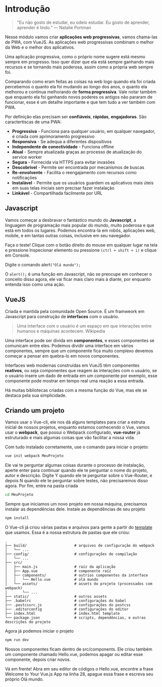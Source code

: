 # Introdução

> "Eu não gosto de estudar, eu odeio estudar. Eu gosto de aprender, aprender é lindo."
> — Natalie Portman

Nesse módulo vamos criar **aplicações web progressivas**, vamos chama-las de PWA, com VueJS. As aplicações web progressivas combinam o melhor da Web e o melhor dos aplicativos.

Uma aplicação progressiva, como o próprio nome sugere está mesmo sempre em progresso. Isso quer dizer que ela está sempre ganhando mais recursos e se tornando mais poderosa, assim como a própria web sempre foi.

Comparando como eram feitas as coisas na web logo quando ela foi criada percebemos o quanto ela foi mudando ao longo dos anos, o quanto ela melhorou e continua melhorando de **forma progressiva**. Vale notar também que enquanto ela foi ganhando novos poderes os antigos não pararam de funcionar, esse é um detalhe importante e que tem tudo a ver também com PWA.

Por definição elas precisam ser **confiáveis**, **rápidas**, **engajadoras**. São caractertíscas de uma PWA: 

- **Progressiva** - Funciona para qualquer usuário, em qualquer navegador, é criada com aprimoramento progressivo
- **Responsiva** - Se adequa a diferentes dispositivos
- **Independente de conectividade** - Funciona offline
- **Atual** - Sempre atualizada graças ao processo de atualização do service worker
- **Segura** - Fornecida via HTTPS para evitar invasões
- **Descobrível** - Permite ser encontrada por mecanismos de buscas
- **Re-envolvente** - Facilita o reengajamento com recursos como notificações
- **Instalável** - Permite que os usuários guardem os aplicativos mais úteis em suas telas iniciais sem precisar fazer instalação
- **Linkável** - Compartilhada facilmente por URL

## Javascript

Vamos começar a desbravar o fantástico mundo do **Javascript**, a linguagem de programação mais popular do mundo, muito poderosa e que está em todos os lugares. Podemos encontra-la em robôs, aplicações web, mobile, e em tantas outras coisas, inclusive em seu navegador.

Faça o teste! Clique com o botão direito do mouse em qualquer lugar na tela e pressione Inspecionar elemento ou pressione `(ctrl + shift + i)` e clique em Console.

Digite o comando alert`("Olá mundo");`

O `alert();` é uma função em Javascript, não se preocupe em conhecer o conceito disso agora, ele vai ficar mais claro mais à diante, por enquanto entenda isso como uma ação.

## VueJS

Criada e mantida pela comunidade Open Source. É um framweork em Javascript para construção de **interfaces** com o usuário.

> Uma interface com o usuário é um espaço em que interações entre humanos e máquinas acontecem.
> Wikipedia

Uma interface pode ser divida em **componentes**, e esses componentes se comunicam entre eles. Podemos dividir uma interface em vários componentes, sempre que um componente fica muito complexo devemos começar a pensar em quebra-lo em novos componentes.

Interfaces web modernas construídas em VueJS têm componentes **reativos**, ou seja componentes que reagem às interações com o usuário, se o usuário insere um dado de entrada em um componente por exemplo, esse componente pode mostrar em tempo real uma reação a essa entrada.

Há muitas bibliotecas criadas com a mesma função do Vue, mas ele se destaca pela sua simplicidade.

## Criando um projeto

Vamos usar o Vue-cli, ele nos dá alguns templates para criar a estruta inicial de nossos projetos, enquanto estamos conhecendo o Vue, vamos usar o **webpack**, que possui o Webpack configurado, **vue-router** já estruturado e mais algumas coisas que vão facilitar a nossa vida.

Com tudo instalado corretamente, use o comando para iniciar o projeto:

```bash
vue init webpack MeuProjeto
```

Ele vai te perguntar algumas coisas durante o processo de instalação, aperte enter para continuar quando ele te perguntar o nome do projeto, autor e descrição. Digite Y quando ele te perguntar sobre o Vue-Router, e depois N quando ele te perguntar sobre testes, não precisaremos disso agora. Por fim, entre na pasta criada

```bash
cd MeuProjeto
```

Sempre que iniciamos um novo projeto em nossa máquina, precisamos instalar as dependências dele. Instale as dependências de seu projeto

```bash
npm install
```
O Vue-cli já criou várias pastas e arquivos para gente a partir do [template](http://vuejs-templates.github.io/webpack/structure.html) que usamos. Essa é a nossa estrutura de pastas que ele criou:

```
.
├── build/                      # arquivos de configuração do webpack
│   └── ...
├── config/                     # configurações de compilação
│   └── ...
├── src/
│   ├── main.js                 # raíz da aplicação
│   ├── App.vue                 # componente raíz
│   ├── components/             # outrios componentes da interface
│   │   └── Hello.vue           # olá mundo
│   └── assets/                 # assets do projeto (processados com webpack)
│       └── ...
├── static/                     # outros assets
├── .babelrc                    # configurações do babel
├── .postcssrc.js               # configurações do postcss
├── .editorconfig               # configurações do editor
├── index.html                  # index.html template
└── package.json                # scripts, dependências, e outras descrições do projeto
```
Agora já podemos iniciar o projeto

```bash
npm run dev
```
Nossos componentes ficam dentro de src/components. Ele criou também um componente chamado Hello.vue, podemos apagar ou editar esse componente, depois criar novos. 

Vá em frente! Abra em seu editor de códigos o Hello.vue, encontre a frase Welcome to Your Vue.js App na linha 28, apague essa frase e escreva seu próprio Olá mundo.
